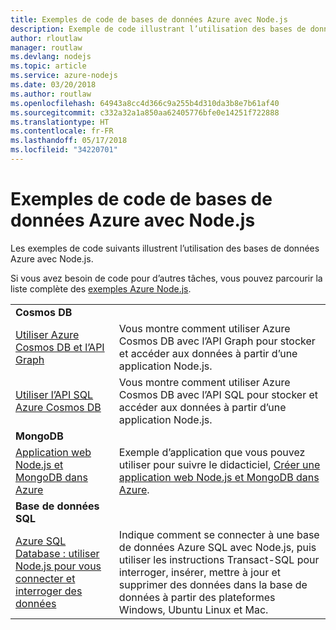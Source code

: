 ```yaml
---
title: Exemples de code de bases de données Azure avec Node.js
description: Exemple de code illustrant l’utilisation des bases de données Azure avec Node.js.
author: rloutlaw
manager: routlaw
ms.devlang: nodejs
ms.topic: article
ms.service: azure-nodejs
ms.date: 03/20/2018
ms.author: routlaw
ms.openlocfilehash: 64943a8cc4d366c9a255b4d310da3b8e7b61af40
ms.sourcegitcommit: c332a32a1a850aa62405776bfe0e14251f722888
ms.translationtype: HT
ms.contentlocale: fr-FR
ms.lasthandoff: 05/17/2018
ms.locfileid: "34220701"
---
```

# <a name="azure-databases-with-nodejs-code-samples"></a>Exemples de code de bases de données Azure avec Node.js

Les exemples de code suivants illustrent l’utilisation des bases de données Azure avec Node.js.

Si vous avez besoin de code pour d’autres tâches, vous pouvez parcourir la liste complète des [exemples Azure Node.js](https://azure.microsoft.com/resources/samples/?term=nodejs).

| | |
|---|---|
| **Cosmos DB** ||
| [Utiliser Azure Cosmos DB et l’API Graph](https://azure.microsoft.com/resources/samples/azure-cosmos-db-graph-nodejs-getting-started/) | Vous montre comment utiliser Azure Cosmos DB avec l’API Graph pour stocker et accéder aux données à partir d’une application Node.js. |
| [Utiliser l’API SQL Azure Cosmos DB](https://azure.microsoft.com/resources/samples/azure-cosmos-db-documentdb-nodejs-getting-started/) | Vous montre comment utiliser Azure Cosmos DB avec l’API SQL pour stocker et accéder aux données à partir d’une application Node.js. |
| **MongoDB** ||
| [Application web Node.js et MongoDB dans Azure](https://azure.microsoft.com/resources/samples/meanjs/) | Exemple d’application que vous pouvez utiliser pour suivre le didacticiel, [Créer une application web Node.js et MongoDB dans Azure](http://docs.microsoft.com/azure/app-service-web/app-service-web-tutorial-nodejs-mongodb-app?toc=/azure/node/toc.json&bc=/azure/node/toc.json). |
| **Base de données SQL** ||
| [Azure SQL Database : utiliser Node.js pour vous connecter et interroger des données](https://docs.microsoft.com/azure/sql-database/sql-database-connect-query-nodejs) | Indique comment se connecter à une base de données Azure SQL avec Node.js, puis utiliser les instructions Transact-SQL pour interroger, insérer, mettre à jour et supprimer des données dans la base de données à partir des plateformes Windows, Ubuntu Linux et Mac. |
